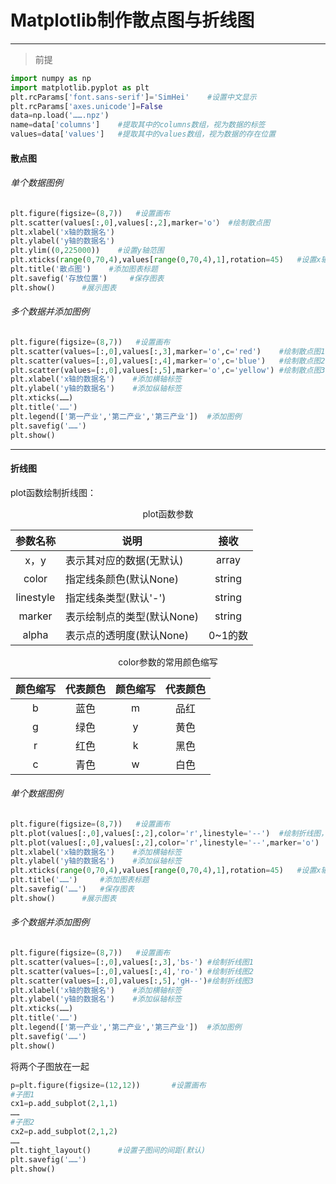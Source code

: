 # Matplotlib制作散点图与折线图

------

> 前提

```python
import numpy as np
import matplotlib.pyplot as plt
plt.rcParams['font.sans-serif']='SimHei'	#设置中文显示
plt.rcParams['axes.unicode']=False
data=np.load('…….npz')
name=data['columns']	#提取其中的columns数组，视为数据的标签
values=data['values']	#提取其中的values数组，视为数据的存在位置
```

#### 散点图

###### 单个数据图例

```python
plt.figure(figsize=(8,7))	#设置画布
plt.scatter(values[:,0],values[:,2],marker='o'）	#绘制散点图
plt.xlabel('x轴的数据名')
plt.ylabel('y轴的数据名')
plt.ylim((0,225000))	#设置y轴范围
plt.xticks(range(0,70,4),values[range(0,70,4),1],rotation=45)	#设置x轴的数据，rotation指数据的倾斜度
plt.title('散点图')	#添加图表标题
plt.savefig('存放位置')		#保存图表
plt.show()		#展示图表
```

###### 多个数据并添加图例

```python
plt.figure(figsize=(8,7))	#设置画布
plt.scatter(values=[:,0],values[:,3],marker='o',c='red')	#绘制散点图1，c表示其散点图颜色
plt.scatter(values=[:,0],values[:,4],marker='o',c='blue')	#绘制散点图2
plt.scatter(values=[:,0],values[:,5],marker='o',c='yellow')	#绘制散点图3
plt.xlabel('x轴的数据名')	#添加横轴标签
plt.ylabel('y轴的数据名')	#添加纵轴标签
plt.xticks(……)
plt.title('……')
plt.legend(['第一产业','第二产业','第三产业'])	#添加图例
plt.savefig('……')
plt.show()
```

------

#### 折线图

plot函数绘制折线图：

<div align = "center">plot函数参数</div>

| 参数名称  | 说明                       |  接收   |
| :-------: | -------------------------- | :-----: |
|   x，y    | 表示其对应的数据(无默认)   |  array  |
|   color   | 指定线条颜色(默认None)     | string  |
| linestyle | 指定线条类型(默认'-')      | string  |
|  marker   | 表示绘制点的类型(默认None) | string  |
|   alpha   | 表示点的透明度(默认None)   | 0~1的数 |

<div align = "center">color参数的常用颜色缩写</div>

| 颜色缩写 | 代表颜色 | 颜色缩写 | 代表颜色 |
| :------: | :------: | :------: | :------: |
|    b     |   蓝色   |    m     |   品红   |
|    g     |   绿色   |    y     |   黄色   |
|    r     |   红色   |    k     |   黑色   |
|    c     |   青色   |    w     |   白色   |

###### 单个数据图例

```python
plt.figure(figsize=(8,7))	#设置画布
plt.plot(values[:,0],values[:,2],color='r',linestyle='--')	#绘制折线图，设置颜色以及线条类型
plt.plot(values[:,0],values[:,2],color='r',linestyle='--',marker='o')	#绘制点线图，marker为各个转节点加重颜色
plt.xlabel('x轴的数据名')	#添加横轴标签
plt.ylabel('y轴的数据名')	#添加纵轴标签
plt.xticks(range(0,70,4),values[range(0,70,4),1],rotation=45)	#设置x轴数据，rotation为数据倾斜度
plt.title('……')		#添加图表标题
plt.savefig('……')	#保存图表
plt.show()		#展示图表
```

###### 多个数据并添加图例

```python
plt.figure(figsize=(8,7))	#设置画布
plt.scatter(values=[:,0],values[:,3],'bs-')	#绘制折线图1
plt.scatter(values=[:,0],values[:,4],'ro-')	#绘制折线图2
plt.scatter(values=[:,0],values[:,5],'gH--')#绘制折线图3
plt.xlabel('x轴的数据名')	#添加横轴标签
plt.ylabel('y轴的数据名')	#添加纵轴标签
plt.xticks(……)
plt.title('……')
plt.legend(['第一产业','第二产业','第三产业'])	#添加图例
plt.savefig('……')
plt.show()
```

将两个子图放在一起

```python
p=plt.figure(figsize=(12,12))		#设置画布
#子图1
cx1=p.add_subplot(2,1,1)
……
#子图2
cx2=p.add_subplot(2,1,2)
……
plt.tight_layout()		#设置子图间的间距(默认)
plt.savefig('……')
plt.show()
```

